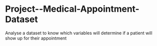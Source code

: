 # Project--Medical-Appointment-Dataset
Analyse a dataset to know which variables will determine if a patient will show up for their appointment
